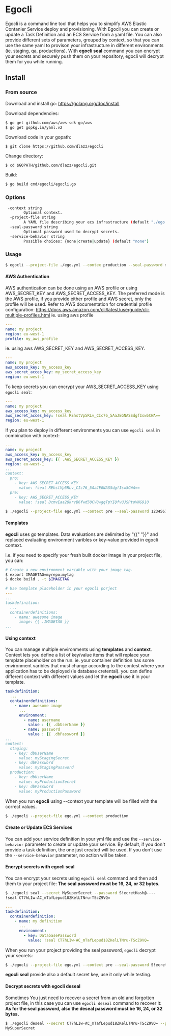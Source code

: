 # Egocli

Egocli is a command line tool that helps you to simplify AWS Elastic Contanier Service deploy and provisioning.
With Egocli you can create or update a Task Definition and an ECS Service from a yaml file.
You can also provide different sets of parameters, grouped by context, so that you can use the same yaml to provison your infrastructure in different environments (ie. staging, qa, productions).
With **egocli seal** command you can encrypt your secrets and securely push them on your repository, egocli will decrypt them for you while running.

## Install

### From source

Download and install go: https://golang.org/doc/install

Download dependencies:
```bash
$ go get github.com/aws/aws-sdk-go/aws
$ go get gopkg.in/yaml.v2
```
Download code in your gopath:
```
$ git clone https://github.com/dlazz/egocli
```
Change directory:
```
$ cd $GOPATH/github.com/dlazz/egocli.git
```
Build:
```bash
$ go build cmd/egocli/egocli.go
```
### Options
```bash
 -context string
        Optional context.
  -project-file string
        A YAML file describing your ecs infrastructure (default "./ego.yml")
  -seal-password string
        Optional password used to decrypt secrets.
  -service-behavior string
        Possible choices: {none|create|update} (default "none")
```
### Usage

```bash
$ egocli --project-file ./ego.yml --contex production --seal-password myVeryHardPassword --service-behavior create
```

#### AWS Authentication

AWS authentication can be done using an AWS profile or using  AWS_SECRET_KEY and AWS_SECRET_ACCESS_KEY.
The preferred mode is the AWS profile, if you provide either profile and AWS secret, only the profile will be used.
Refer to AWS documentation for credential profile configuration: https://docs.aws.amazon.com/cli/latest/userguide/cli-multiple-profiles.html
ie. using aws profile
```yaml
---
name: my project
region: eu-west-1
profile: my_aws_profile
```

ie. using aws AWS_SECRET_KEY and AWS_SECRET_ACCESS_KEY.
```yaml
---
name: my project
aws_access_key: my_access_key
aws_secret_acces_key: my_secret_access_key
region: eu-west-1
```

To keep secrets you can encrypt your AWS_SECRET_ACCESS_KEY using `egocli seal`:

```yaml
---
name: my project
aws_access_key: my_access_key
aws_secret_acces_key: !seal REhstVp5RLv_CIc76_5AaJEGNASSdgfIsw5CWA==
region: eu-west-1
```

If you plan to deploy in different environments you can use `egocli seal` in combination with context:

```yaml
---
name: my project
aws_access_key: my_access_key
aws_secret_acces_key: {{ .AWS_SECRET_ACCESS_KEY }}
region: eu-west-1
...
context:
  pro:
    - key: AWS_SECRET_ACCESS_KEY
      value: !seal REhstVp5RLv_CIc76_5AaJEGNASSdgfIsw5CWA==
  pre:
    - key: AWS_SECRET_ACCESS_KEY
      value: !seal DcmvEaa2QkrvB6fwd50CV0wgqTpYIQfvUJSPtoVNG91O
```

```sh
$ ./egocli --project-file ego.yml --context pre --seal-password 1234567812345678
```

#### Templates

**egocli** uses go templates. Data evaluations are delimited by "{{" "}}" and replaced evaluating environment varibles or key-value provided in egocli context.

i.e. if you need to specify your fresh built docker image in your project file, you can:

```sh
# Create a new environment variable with your image tag.
$ export IMAGETAG=myrepo:mytag
$ docke build . -t $IMAGETAG
```

```yaml
# Use template placeholder in your egocli porject
---
...
taskdefinition:
  ...
  containerdefinitions:
    - name: awesome image
      image: {{ .IMAGETAG }}
...
```

#### Using context

You can manage multiple environments using **templates** and **context**.
Context lets you define a list of key/value items that will replace your template placeholder on the run.
ie. your container definition has some environment varibles that must change according to the contest where your application has to be deployed (ie database cretental). you can define different context with different values and let the **egocli** use it in your template.

```yaml
taskdefinition:
  ...
  containerdefinitions:
    - name: awesome image
      ...
      environment:
        - name: username
          value : {{ .dbUserName }}
        - name: password
          value : {{ .dbPassword }}
...
context:
  staging:
    - key: dbUserName
      value: myStagingSecret
    - key: dbPassword
      value: myStagingPassword
  production:
    - key: dbUserName
      value: myProductionSecret
    - key: dbPassword
      value: myProductionPassword
```
When you run **egocli** using --context your template will be filled with the correct values.

```sh
$ ./egocli --project-file ego.yml --context production
```

#### Create or Update ECS Services

You can add your service definition in your yml file and use the `--service-behavior` parameter to create or update your service.
By default, if you don't provide a task definition, the one just created will be used.
If you don't use the `--service-behavior` parameter, no action will be taken.

#### Encrypt secrets with egocli seal

You can encrypt your secrets using `egocli seal` command and then add them to your project file:
**The seal password must be 16, 24, or 32 bytes.**

```sh
$ ./egocli seal --secret MySuperSecret --password S!ecretHash@----
!seal CT7hLIw-AC_mTafLepud18ZKelLTNru-TScZ9VQ=
```

```yaml
---
taskdefinition:
  containerdefinition:
    - name: my definition
      ...
      environment:
        - key: DatabasePassword
          value: !seal CT7hLIw-AC_mTafLepud18ZKelLTNru-TScZ9VQ=
```

When you run your project providing the seal password, `egocli` decrypt your secrets:

```sh
$ ./egocli --project-file ego.yml --context pre --seal-password S!ecretHash@----
```

**egocli seal** provide also a default secret key, use it only while testing.

#### Decrypt secrets with egocli deseal

Sometimes You just need to recover a secret from an old and forgotten project file, in this case you can use `egocli deseal` command to recover it:
**As for the seal password, also the deseal password must be 16, 24, or 32 bytes.**

```sh
$ ./egocli deseal --secret CT7hLIw-AC_mTafLepud18ZKelLTNru-TScZ9VQ= --password S!ecretHash@----
MySuperSecret
```